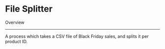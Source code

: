 # File Splitter

Overview

---

A process which takes a CSV file of Black Friday sales, and splits it per product ID.